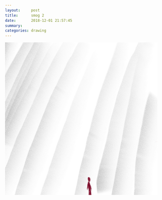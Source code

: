 ```yaml
---
layout:     post
title:      smog 2
date:       2018-12-01 21:57:45
summary:    
categories: drawing
---
```

![smog 2](/images/diary/smog-2.png ".")
